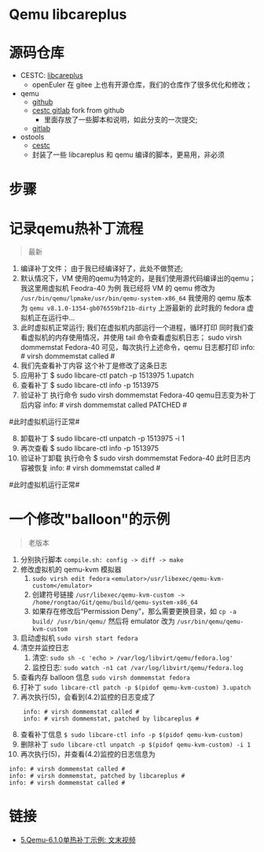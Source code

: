 Qemu libcareplus
================

# 源码仓库

- CESTC: [libcareplus](https://code.cestc.cn/os/libcareplus.git)
	- openEuler 在 gitee 上也有开源仓库，我们的仓库作了很多优化和修改；
- qemu
	- [github](https://github.com/qemu/qemu.git)
	- [cestc gitlab](https://code.cestc.cn/os/src/qemu/-/tree/libcareplus-v8.1.0) fork from github
		- 里面存放了一些脚本和说明，如此分支的一次提交;
	- [gitlab](https://gitlab.com/qemu-project/qemu.git)
- ostools
	- [cestc](https://code.cestc.cn/rongtao/ostools.git)
	- 封装了一些 libcareplus 和 qemu 编译的脚本，更易用，非必须


# 步骤

记录qemu热补丁流程
==================

> 最新

1. 编译补丁文件； 由于我已经编译好了，此处不做赘述;
2. 默认情况下，VM 使用的qemu为特定的，是我们使用源代码编译出的qemu；
	我这里用虚拟机 Feodra-40 为例
	我已经将 VM 的 qemu 修改为 `/usr/bin/qemu/lpmake/usr/bin/qemu-system-x86_64`
	我使用的 qemu 版本为 `qemu v8.1.0-1354-gb076559bf21b-dirty` 上游最新的
	此时我的 fedora 虚拟机正在运行中...
3. 此时虚拟机正常运行;
	我们在虚拟机内部运行一个进程，循环打印
	同时我们查看虚拟机的内存使用情况，并使用 tail 命令查看虚拟机日志；
		sudo virsh dommemstat Fedora-40
	可见，每次执行上述命令，qemu 日志都打印
		info: # virsh dommemstat called #
4. 我们先查看补丁内容
	这个补丁是修改了这条日志
5. 应用补丁
	$ sudo libcare-ctl patch -p 1513975 1.upatch
6. 查看补丁
	$ sudo libcare-ctl info -p 1513975
7. 验证补丁
	执行命令
		sudo virsh dommemstat Fedora-40
	qemu日志变为补丁后内容
		info: # virsh dommemstat called PATCHED #

#此时虚拟机运行正常#

8. 卸载补丁
	$ sudo libcare-ctl unpatch -p 1513975 -i 1
9. 再次查看
	$ sudo libcare-ctl info -p 1513975
10. 验证补丁卸载
	执行命令
		$ sudo virsh dommemstat Fedora-40
	此时日志内容被恢复
		info: # virsh dommemstat called #

#此时虚拟机运行正常#

一个修改"balloon"的示例
=======================

> 老版本

1. 分别执行脚本
	`compile.sh: config -> diff -> make`
2. 修改虚拟机的 qemu-kvm 模拟器
	1. `sudo virsh edit fedora`
		`<emulator>/usr/libexec/qemu-kvm-custom</emulator>`
	2. 创建符号链接
		`/usr/libexec/qemu-kvm-custom -> /home/rongtao/Git/qemu/build/qemu-system-x86_64`
	3. 如果存在修改后“Permission Deny”，那么需要更换目录，如
		`cp -a build/ /usr/bin/qemu/`
		然后将 emulator 改为 `/usr/bin/qemu/qemu-kvm-custom`
3. 启动虚拟机
	`sudo virsh start fedora`
4. 清空并监控日志
	1. 清空: `sudo sh -c 'echo > /var/log/libvirt/qemu/fedora.log'`
	2. 监控日志: `sudo watch -n1 cat /var/log/libvirt/qemu/fedora.log`
5. 查看内存 balloon 信息
	`sudo virsh dommemstat fedora`
6. 打补丁
	`sudo libcare-ctl patch -p $(pidof qemu-kvm-custom) 3.upatch`
7. 再次执行(5)，会看到(4.2)监控的日志变成了
```
	info: # virsh dommemstat called #
	info: # virsh dommemstat, patched by libcareplus #
```
8. 查看补丁信息
	`$ sudo libcare-ctl info -p $(pidof qemu-kvm-custom)`
9. 删除补丁
	`sudo libcare-ctl unpatch -p $(pidof qemu-kvm-custom) -i 1`
10. 再次执行(5)，并查看(4.2)监控的日志信息为
```
info: # virsh dommemstat called #
info: # virsh dommemstat, patched by libcareplus #
info: # virsh dommemstat called #
```


# 链接

- [5.Qemu-6.1.0单热补丁示例: 文末视频](https://wiki.cestc.cn/pages/viewpage.action?pageId=111065442)
